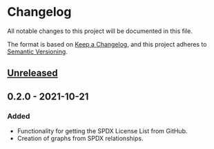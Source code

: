 <!--
SPDX-FileCopyrightText: 2021 HH Partners
 
SPDX-License-Identifier: MIT
 -->

# Changelog

All notable changes to this project will be documented in this file.

The format is based on [Keep a Changelog](https://keepachangelog.com/en/1.0.0/),
and this project adheres to [Semantic Versioning](https://semver.org/spec/v2.0.0.html).

## [Unreleased]

## 0.2.0 - 2021-10-21

### Added

- Functionality for getting the SPDX License List from GitHub.
- Creation of graphs from SPDX relationships.

[unreleased]: https://github.com/doubleopen-project/spdx-toolkit/compare/v0.2.0...HEAD
